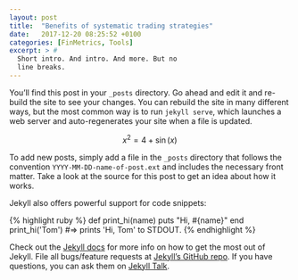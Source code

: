 ```yaml
---
layout: post
title:  "Benefits of systematic trading strategies"
date:   2017-12-20 08:25:52 +0100
categories: [FinMetrics, Tools]
excerpt: > #
  Short intro. And intro. And more. But no 
  line breaks.
---
```


You’ll find this post in your `_posts` directory. Go ahead and edit it
and re-build the site to see your changes. You can rebuild the site in
many different ways, but the most common way is to run `jekyll serve`,
which launches a web server and auto-regenerates your site when a file
is updated. 

$$
\begin{equation}
x^2 = 4+\sin(x)
\end{equation}
$$

To add new posts, simply add a file in the `_posts` directory that
follows the convention `YYYY-MM-DD-name-of-post.ext` and includes the
necessary front matter. Take a look at the source for this post to get
an idea about how it works. 

Jekyll also offers powerful support for code snippets:

{% highlight ruby %}
def print_hi(name)
  puts "Hi, #{name}"
end
print_hi('Tom')
#=> prints 'Hi, Tom' to STDOUT.
{% endhighlight %}

Check out the [Jekyll docs][jekyll-docs] for more info on how to get the most out of Jekyll. File all bugs/feature requests at [Jekyll’s GitHub repo][jekyll-gh]. If you have questions, you can ask them on [Jekyll Talk][jekyll-talk].

[jekyll-docs]: https://jekyllrb.com/docs/home
[jekyll-gh]:   https://github.com/jekyll/jekyll
[jekyll-talk]: https://talk.jekyllrb.com/
